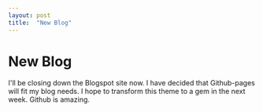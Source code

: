 ```yaml
---
layout: post
title:  "New Blog"
---
```


# New Blog

I'll be closing down the Blogspot site now. I have decided that Github-pages will fit my blog needs. I hope to transform this theme to a gem in the next week. Github is amazing.


